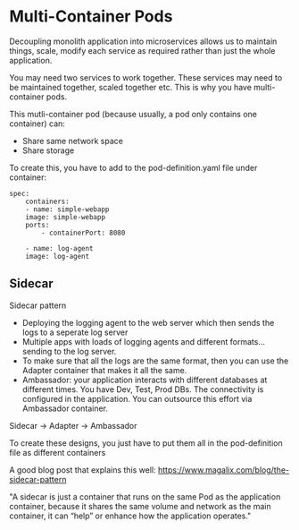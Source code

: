 # Multi-Container Pods

Decoupling monolith application into microservices allows us to maintain things, scale, modify each service as required rather than just the whole application.

You may need two services to work together. 
These services may need to be maintained together, scaled together etc.
This is why you have multi-container pods.

This mutli-container pod (because usually, a pod only contains one container) can:
- Share same network space
- Share storage

To create this, you have to add to the pod-definition.yaml file under container:

```
spec:
    containers:
    - name: simple-webapp
    image: simple-webapp
    ports:
        - containerPort: 8080
    
    - name: log-agent
    image: log-agent
```

## Sidecar
Sidecar pattern
- Deploying the logging agent to the web server which then sends the logs to a seperate log server
- Multiple apps with loads of logging agents and different formats... sending to the log server. 
- To make sure that all the logs are the same format, then you can use the Adapter container that makes it all the same.
- Ambassador: your application interacts with different databases at different times. You have Dev, Test, Prod DBs. The connectivity is configured in the application. You can outsource this  effort via Ambassador container. 

Sidecar -> Adapter -> Ambassador

To create these designs, you just have to put them all in the pod-definition file as different containers

A good blog post that explains this well: https://www.magalix.com/blog/the-sidecar-pattern 

"A sidecar is just a container that runs on the same Pod as the application container, because it shares the same volume and network as the main container, it can “help” or enhance how the application operates."